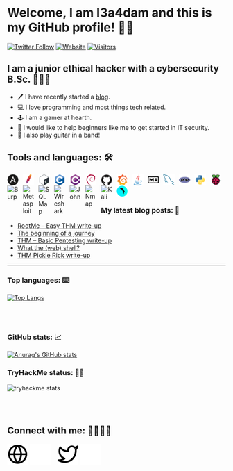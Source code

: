 # Welcome, I am I3a4dam and this is my GitHub profile! 👋🏼

[![Twitter Follow](https://img.shields.io/twitter/follow/I3a4dam?color=1DA1F2&logo=twitter&style=flat)](https://twitter.com/intent/follow?original_referer=https%3A%2F%2Fgithub.com%2Fbaadam3&screen_name=I3a4dam)
[![Website](https://img.shields.io/website?label=baadamsecurity.com&url=https%3A%2F%2Fbaadamsecurity.com)](https://baadamsecurity.com)
[![Visitors](https://api.visitorbadge.io/api/visitors?path=baadam3&countColor=%2332CD32&style=plastic)](https://visitorbadge.io/status?path=baadam3)

## I am a junior ethical hacker with a cybersecurity B.Sc. 👨🏽‍💻

- 🖊️ I have recently started a [blog][website].
- 💻 I love programming and most things tech related.
- 🕹️ I am a gamer at hearth.
- 📜 I would like to help beginners like me to get started in IT security.
- 🎸 I also play guitar in a band!
 
## Tools and languages: 🛠️
<img align="left" alt="Ansible" width="26px" src="https://github.com/devicons/devicon/blob/v2.15.1/icons/ansible/ansible-original.svg" style="padding-right:10px;" >
<img align="left" alt="Apache" width="26px" src="https://github.com/devicons/devicon/blob/v2.15.1/icons/apache/apache-original.svg" style="padding-right:10px;" >
<img align="left" alt="Bash" width="26px" src="https://github.com/devicons/devicon/blob/v2.15.1/icons/bash/bash-original.svg" style="padding-right:10px;" >
<img align="left" alt="C" width="26px" src="https://github.com/devicons/devicon/blob/v2.15.1/icons/c/c-original.svg" style="padding-right:10px;" >
<img align="left" alt="C#" width="26px" src="https://github.com/devicons/devicon/blob/v2.15.1/icons/csharp/csharp-original.svg" style="padding-right:10px;" >
<img align="left" alt="Debian" width="26px" src="https://github.com/devicons/devicon/blob/v2.15.1/icons/debian/debian-original.svg" style="padding-right:10px;" >
<img align="left" alt="Github" width="26px" src="https://github.com/devicons/devicon/blob/v2.15.1/icons/github/github-original.svg" style="padding-right:10px;" >
<img align="left" alt="Grafana" width="26px" src="https://github.com/devicons/devicon/blob/v2.15.1/icons/grafana/grafana-original.svg" style="padding-right:10px;" >
<img align="left" alt="Java" width="26px" src="https://github.com/devicons/devicon/blob/v2.15.1/icons/java/java-original.svg" style="padding-right:10px;" >
<img align="left" alt="Markdown" width="26px" src="https://github.com/devicons/devicon/blob/v2.15.1/icons/markdown/markdown-original.svg" style="padding-right:10px;" >
<img align="left" alt="MySql" width="26px" src="https://github.com/devicons/devicon/blob/v2.15.1/icons/mysql/mysql-original.svg" style="padding-right:10px;" >
<img align="left" alt="PHP" width="26px" src="https://github.com/devicons/devicon/blob/v2.15.1/icons/php/php-original.svg" style="padding-right:10px;" >
<img align="left" alt="Python" width="26px" src="https://github.com/devicons/devicon/blob/v2.15.1/icons/python/python-original.svg" style="padding-right:10px;" >
<img align="left" alt="Raspberry PI" width="26px" src="https://github.com/devicons/devicon/blob/v2.15.1/icons/raspberrypi/raspberrypi-original.svg" style="padding-right:10px;" >
<img align="left" alt="Burp" width="26px" src="https://www.kali.org/images/tool-logo-burp.svg" style="padding-right:10px;" >
<img align="left" alt="Metasploit" width="26px" src="https://www.kali.org/images/tool-logo-metasploit.svg" style="padding-right:10px;" >
<img align="left" alt="SQLMap" width="26px" src="https://www.kali.org/images/tool-logo-sqlmap.svg" style="padding-right:10px;" >
<img align="left" alt="Wireshark" width="26px" src="https://www.kali.org/images/tool-logo-wireshark.svg" style="padding-right:10px;" >
<img align="left" alt="John" width="26px" src="https://www.kali.org/images/tool-logo-john.svg" style="padding-right:10px;" >
<img align="left" alt="Nmap" width="26px" src="https://www.kali.org/images/tool-logo-nmap.svg" style="padding-right:10px;" >
<img align="left" alt="Kali" width="26px" src="https://www.kali.org/images/kali-logo.svg" style="padding-right:10px;" >
<img align="left" alt="Parrot" width="26px" src="./img/parrot_os.svg" style="padding-right:10px;" >

<br><br><br>

### My latest blog posts: 📰
<!-- BLOG-POST-LIST:START -->
- [RootMe – Easy THM write-up](https://baadamsecurity.com/rootme-easy-thm-write-up/?utm_source=rss&utm_medium=rss&utm_campaign=rootme-easy-thm-write-up)
- [The beginning of a journey](https://baadamsecurity.com/the-beginning-of-a-journey/?utm_source=rss&utm_medium=rss&utm_campaign=the-beginning-of-a-journey)
- [THM – Basic Pentesting write-up](https://baadamsecurity.com/thm-basic-pentesting-write-up/?utm_source=rss&utm_medium=rss&utm_campaign=thm-basic-pentesting-write-up)
- [What the &lpar;web&rpar; shell?](https://baadamsecurity.com/what-are-web-shells/?utm_source=rss&utm_medium=rss&utm_campaign=what-are-web-shells)
- [THM Pickle Rick write-up](https://baadamsecurity.com/thm-pickle-rick-write-up/?utm_source=rss&utm_medium=rss&utm_campaign=thm-pickle-rick-write-up)
<!-- BLOG-POST-LIST:END -->

---
### Top languages: ⌨️

[![Top Langs](https://vercel-git-main-baadam3s-projects.vercel.app/api/top-langs/?username=baadam3&size_weight=0.5&count_weight=0.5&layout=compact)](https://github.com/baadam3/github-readme-stats)

<br><br>
### GitHub stats: 📈
[![Anurag's GitHub stats](https://github-readme-stats.vercel.app/api?username=baadam3&show_icons=true&theme=dracula&hide_border=true)](https://github.com/baadam3/github-readme-stats)

### TryHackMe status: 🥷🏼
![tryhackme stats](https://raw.githubusercontent.com/baadam3/baadam3/main/assets/thm_propic.png)

<br><br>
## Connect with me: 🫱🏽‍🫲🏼
[![website](./img/globe-light.svg)](https://baadamsecurity.com#gh-light-mode-only)
[![website](./img/globe-dark.svg)](https://baadamsecurity.com#gh-dark-mode-only)
&nbsp;&nbsp;
[![website](./img/twitter-light.svg)](https://twitter.com/I3a4dam#gh-light-mode-only)
[![website](./img/twitter-dark.svg)](https://twitter.com/I3a4dam#gh-dark-mode-only)



[//]: <> (Definitions)
[website]: https://baadamsecurity.com
[twitter]: https://twitter.com/I3a4dam
